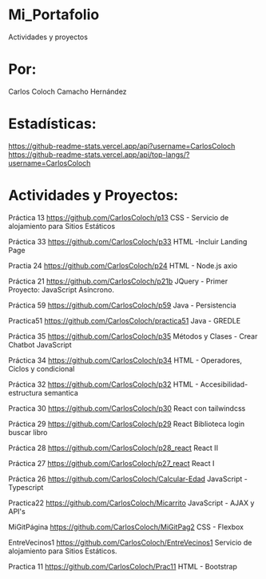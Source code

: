 # Mi_Portafolio
Actividades y proyectos

# Por:
Carlos Coloch Camacho Hernández

# Estadísticas:
https://github-readme-stats.vercel.app/api?username=CarlosColoch
https://github-readme-stats.vercel.app/api/top-langs/?username=CarlosColoch

# Actividades y Proyectos:
Práctica 13 https://github.com/CarlosColoch/p13
	CSS - Servicio de alojamiento para Sitios Estáticos 

Práctica 33 https://github.com/CarlosColoch/p33
	HTML -Incluir Landing Page 

Practia 24 https://github.com/CarlosColoch/p24
	HTML - Node.js axio

Práctica 21 https://github.com/CarlosColoch/p21b
	JQuery - Primer Proyecto: JavaScript Asíncrono.

Práctica 59 https://github.com/CarlosColoch/p59
	Java - Persistencia

Practica51 https://github.com/CarlosColoch/practica51
	Java - GREDLE 

Práctica 35 https://github.com/CarlosColoch/p35
	Métodos y Clases - Crear Chatbot JavaScript 

Práctica 34 https://github.com/CarlosColoch/p34
	HTML - Operadores, Ciclos y condicional

Práctica 32 https://github.com/CarlosColoch/p32
	HTML - Accesibilidad-estructura semantica

Practica 30 https://github.com/CarlosColoch/p30
	React con tailwindcss

Práctica 29 https://github.com/CarlosColoch/p29
	React Biblioteca login buscar libro

Práctica 28 https://github.com/CarlosColoch/p28_react
	React II  

Práctica 27 https://github.com/CarlosColoch/p27_react
	React I

Práctica 26 https://github.com/CarlosColoch/Calcular-Edad
	JavaScript - Typescript

Practica22 https://github.com/CarlosColoch/Micarrito
	JavaScript - AJAX y API's

MiGitPágina https://github.com/CarlosColoch/MiGitPag2
	CSS - Flexbox

EntreVecinos1 https://github.com/CarlosColoch/EntreVecinos1
	Servicio de alojamiento para Sitios Estáticos.

Practica 11 https://github.com/CarlosColoch/Prac11
	HTML - Bootstrap

